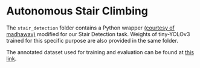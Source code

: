 # Autonomous Stair Climbing
The `stair_detection` folder contains a Python wrapper [(courtesy of madhawav)](https://github.com/madhawav/YOLO3-4-Py) modified for our Stair Detection task. Weights of tiny-YOLOv3 trained for this specific purpose are also provided in the same folder.

The annotated dataset used for training and evaluation can be found at [this link](https://goo.gl/FnvNht).
